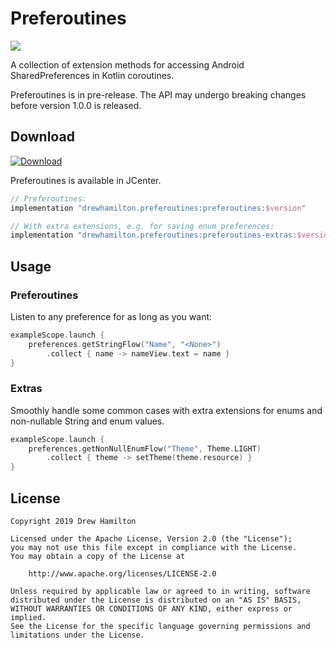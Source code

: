 # Preferoutines
[![](https://github.com/drewhamilton/Preferoutines/workflows/CI/badge.svg?branch=master)](https://github.com/drewhamilton/Preferoutines/actions?query=workflow%3ACI+branch%3Amaster)

A collection of extension methods for accessing Android SharedPreferences in Kotlin coroutines.

Preferoutines is in pre-release. The API may undergo breaking changes before version 1.0.0 is released.

## Download
[ ![Download](https://api.bintray.com/packages/drewhamilton/Preferoutines/Preferoutines/images/download.svg) ](https://bintray.com/drewhamilton/Preferoutines)

Preferoutines is available in JCenter.

```groovy
// Preferoutines:
implementation "drewhamilton.preferoutines:preferoutines:$version"

// With extra extensions, e.g. for saving enum preferences:
implementation "drewhamilton.preferoutines:preferoutines-extras:$version"
```

## Usage

### Preferoutines
Listen to any preference for as long as you want:
```kotlin
exampleScope.launch {
    preferences.getStringFlow("Name", "<None>")
        .collect { name -> nameView.text = name }
}
```

### Extras
Smoothly handle some common cases with extra extensions for enums and non-nullable String and enum values.
```kotlin
exampleScope.launch {
    preferences.getNonNullEnumFlow("Theme", Theme.LIGHT)
        .collect { theme -> setTheme(theme.resource) }
}
```

## License
```
Copyright 2019 Drew Hamilton

Licensed under the Apache License, Version 2.0 (the "License");
you may not use this file except in compliance with the License.
You may obtain a copy of the License at

    http://www.apache.org/licenses/LICENSE-2.0

Unless required by applicable law or agreed to in writing, software
distributed under the License is distributed on an "AS IS" BASIS,
WITHOUT WARRANTIES OR CONDITIONS OF ANY KIND, either express or implied.
See the License for the specific language governing permissions and
limitations under the License.
```
